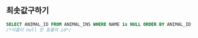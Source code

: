 ## 최솟값구하기

```sql
SELECT ANIMAL_ID FROM ANIMAL_INS WHERE NAME is NULL ORDER BY ANIMAL_ID;
/*이름이 null 인 동물의 id*/
```
